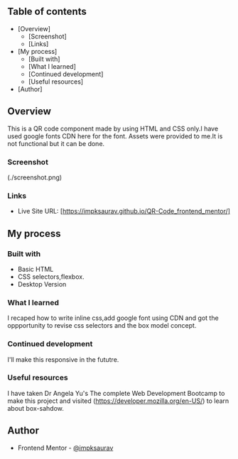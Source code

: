 ## Table of contents

- [Overview]
  - [Screenshot]
  - [Links]
- [My process]
  - [Built with]
  - [What I learned]
  - [Continued development]
  - [Useful resources]
- [Author]

## Overview
This is a QR code component made by using HTML and CSS only.I have used google fonts CDN here for the font. Assets were provided to me.It is not functional but it can be done. 
### Screenshot
(./screenshot.png)

### Links
- Live Site URL: [https://impksaurav.github.io/QR-Code_frontend_mentor/]

## My process

### Built with
- Basic HTML
- CSS selectors,flexbox.
- Desktop Version 

### What I learned
I recaped how to write inline css,add google font using CDN and got the oppportunity to revise css selectors and the box model concept.

### Continued development
I'll make this responsive in the fututre.

### Useful resources
I have taken Dr Angela Yu's The complete Web Development Bootcamp to make this project and visited (https://developer.mozilla.org/en-US/) to learn about box-sahdow.

## Author
- Frontend Mentor - [@impksaurav](https://www.frontendmentor.io/profile/impksaurav)

